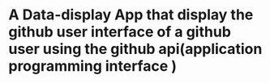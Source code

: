 # A Data-display App that display the github user interface of a github user using the github api(application programming interface )